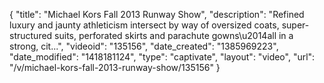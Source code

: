 {
    "title": "Michael Kors Fall 2013 Runway Show",
    "description": "Refined luxury and jaunty athleticism intersect by way of oversized coats, super-structured suits, perforated skirts and parachute gowns\u2014all in a strong, cit...",
    "videoid": "135156",
    "date_created": "1385969223",
    "date_modified": "1418181124",
    "type": "captivate",
    "layout": "video",
    "url": "\/v\/michael-kors-fall-2013-runway-show\/135156"
}